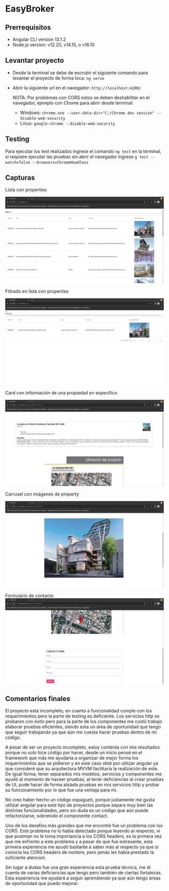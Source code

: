 # EasyBroker

## Prerrequisitos

* Angular CLI version 13.1.2
* Node.js version: v12.20, v14.15, o v16.10

## Levantar proyecto

* Desde la terminal se debe de escrubir el siguiente comando para levantar el proyecto de forma loca:
	`ng serve`

* Abrir la siguiente url en el navegador:
	`http://localhost:4200/`
  
  NOTA: Por problemas con CORS estos se deben deshabilitar en el navegador, ejemplo con Chome para abrir desde terminal: 
  * Windows: `chrome.exe --user-data-dir="C:/Chrome dev session" --disable-web-security`
  * Linux: `google-chrome --disable-web-security`

## Testing

Para ejecutar los test realizados ingrese el comando `ng test` en la terminal, si requiere ejecutar las pruebas sin abrir el navegador ingrese `g test --watch=false --browsers=ChromeHeadless`

## Capturas

Lista con properties 

![alt text](https://github.com/asunawesker/easybroker/blob/main/screenshots/easybroker1.png)

Filtrado en lista con properties

![alt text](https://github.com/asunawesker/easybroker/blob/main/screenshots/easybroker2.png)

Card con información de una propiedad en específico

![alt text](https://github.com/asunawesker/easybroker/blob/main/screenshots/easybroker3.png)

Carrusel con imágenes de property

![alt text](https://github.com/asunawesker/easybroker/blob/main/screenshots/easybroker4.png)

Formulario de contacto
![alt text](https://github.com/asunawesker/easybroker/blob/main/screenshots/easybroker5.png)

## Comentarios finales

El proyecto está incompleto, en cuanto a funcionalidad cumple con los requerimientos pero la parte de testing es deficiente. Los servicios http se probaron con éxito pero para la parte de los componentes me costó trabajo elaborar pruebas eficientes, siendo esta un área de oportunidad que tengo que seguir trabajando ya que aún me cuesta hacer pruebas dentro de mi código.

A pesar de ser un proyecto incompleto, estoy contenta con mis resultados porque no solo hice código por hacer, desde un inicio pensé en el framework que más me ayudaría a organizar de mejor forma los requerimientos que se pidieron y en este caso obté por utilizar angular ya que consideré que su arquitectura MVVM facilitaría la realización de este. De igual forma, tener separados mis modelos, servicios y componentes me ayudó al momento de haceer pruebas, al tener deficiencias al crear pruebas de UI, pude hacer de forma aislada pruebas en mis servicios http y probar su funcionamiento por lo que fue una ventaja para mi. 

No creo haber hecho un código espagueti, porque justamente me gusta utilizar angular para este tipo de proyectos porque separa muy bien las distintas funcionalidades, pero sin duda es un código que aún puede refactorizarse, sobretodo el componente contact. 

Uno de los desafíos más grandes que me encontré fue un problema con los CORS. Este problema no lo había detectado porque leyendo al respecto, vi que postman no le toma importancia a los CORS headers, es la primera vez que me enfrento a este problema y a pesar de que fue estresante, esta primera experiencia me ayudó bastante a saber más al respecto ya que si conocía los CORS headers de nombre, pero jamás les había prestado la suficiente atencioń.

Sin lugar a dudas fue una gran experiencia esta prueba técnica, me di cuenta de varias deficiencias que tengo pero también de ciertas fortalezas. Esta experiencia me ayudará a seguir aprendiendo ya que aún tengo áreas de oportunidad que puedo mejorar. 
